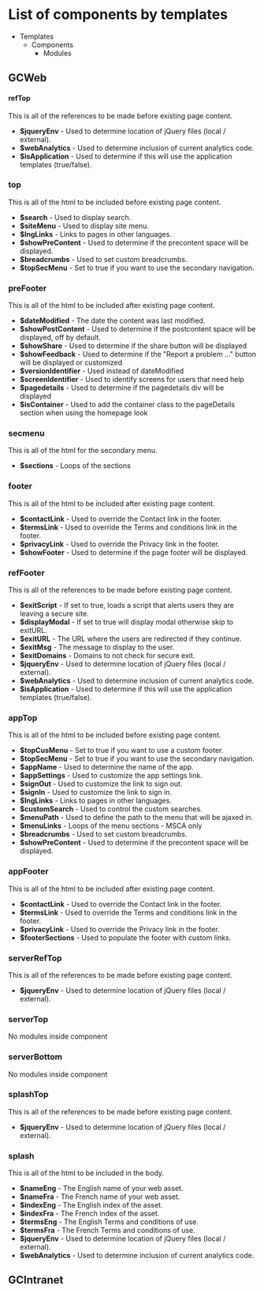 # List of components by templates

- Templates
  - Components
    - Modules

## GCWeb

#### refTop

This is all of the references to be made before existing page content.

* **$jqueryEnv** - Used to determine location of jQuery files (local / external).
* **$webAnalytics** - Used to determine inclusion of current analytics code.
* **$isApplication** - Used to determine if this will use the application templates (true/false).

### top

This is all of the html to be included before existing page content.

* **$search** - Used to display search.
* **$siteMenu** - Used to display site menu.
* **$lngLinks** - Links to pages in other languages.
* **$showPreContent** - Used to determine if the precontent space will be displayed.
* **$breadcrumbs** - Used to set custom breadcrumbs.
* **$topSecMenu** - Set to true if you want to use the secondary navigation.

### preFooter

This is all of the html to be included after existing page content.

* **$dateModified** - The date the content was last modified.
* **$showPostContent** - Used to determine if the postcontent space will be displayed, off by default.
* **$showShare** - Used to determine if the share button will be displayed
* **$showFeedback** - Used to determine if the "Report a problem ..." button will be displayed or customized
* **$versionIdentifier** - Used instead of dateModified
* **$screenIdentifier** - Used to identify screens for users that need help
* **$pagedetails** - Used to determine if the pagedetails div will be displayed
* **$isContainer** - Used to add the container class to the pageDetails section when using the homepage look

### secmenu

This is all of the html for the secondary menu.

* **$sections** - Loops of the sections

### footer

This is all of the html to be included after existing page content.

* **$contactLink** - Used to override the Contact link in the footer.
* **$termsLink** - Used to override the Terms and conditions link in the footer.
* **$privacyLink** - Used to override the Privacy link in the footer.
* **$showFooter** - Used to determine if the page footer will be displayed.

### refFooter

This is all of the references to be made before existing page content.

* **$exitScript** - If set to true, loads a script that alerts users they are leaving a secure site.
* **$displayModal** - If set to true will display modal otherwise skip to exitURL.
* **$exitURL** - The URL where the users are redirected if they continue.
* **$exitMsg** - The message to display to the user.
* **$exitDomains** - Domains to not check for secure exit.
* **$jqueryEnv** - Used to determine location of jQuery files (local / external).
* **$webAnalytics** - Used to determine inclusion of current analytics code.
* **$isApplication** - Used to determine if this will use the application templates (true/false).

### appTop

This is all of the html to be included before existing page content.

* **$topCusMenu** - Set to true if you want to use a custom footer.
* **$topSecMenu** - Set to true if you want to use the secondary navigation.
* **$appName** - Used to determine the name of the app.
* **$appSettings** - Used to customize the app settings link.
* **$signOut** - Used to customize the link to sign out.
* **$signIn** - Used to customize the link to sign in.
* **$lngLinks** - Links to pages in other languages.
* **$customSearch** - Used to control the custom searches.
* **$menuPath** - Used to define the path to the menu that will be ajaxed in.
* **$menuLinks** - Loops of the menu sections - MSCA only
* **$breadcrumbs** - Used to set custom breadcrumbs.
* **$showPreContent** - Used to determine if the precontent space will be displayed.

### appFooter

This is all of the html to be included after existing page content.

* **$contactLink** - Used to override the Contact link in the footer.
* **$termsLink** - Used to override the Terms and conditions link in the footer.
* **$privacyLink** - Used to override the Privacy link in the footer.
* **$footerSections** - Used to populate the footer with custom links.

### serverRefTop

This is all of the references to be made before existing page content.

* **$jqueryEnv** - Used to determine location of jQuery files (local / external).

### serverTop

No modules inside component

### serverBottom

No modules inside component

### splashTop

This is all of the references to be made before existing page content.

* **$jqueryEnv** - Used to determine location of jQuery files (local / external).

### splash

This is all of the html to be included in the body.

* **$nameEng** - The English name of your web asset.
* **$nameFra** - The French name of your web asset.
* **$indexEng** - The English index of the asset.
* **$indexFra** - The French index of the asset.
* **$termsEng** - The English Terms and conditions of use.
* **$termsFra** - The French Terms and conditions of use.
* **$jqueryEnv** - Used to determine location of jQuery files (local / external).
* **$webAnalytics** - Used to determine inclusion of current analytics code.

## GCIntranet


